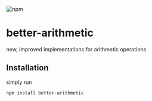 ![npm](https://img.shields.io/npm/v/better-arithmetic)

# better-arithmetic

new, improved implementations for arithmetic operations

## Installation

simply run

```
npm install better-arithmetic
```
